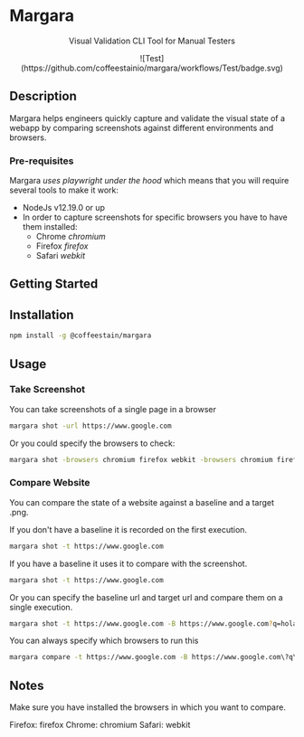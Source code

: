 # Margara

<div align="center">
<p>
    Visual Validation CLI Tool for Manual Testers
</p>
<p> 
![Test](https://github.com/coffeestainio/margara/workflows/Test/badge.svg)
</p>
</div>

## Description

Margara helps engineers quickly capture and validate the visual state of a webapp by comparing screenshots against different environments and browsers.

### Pre-requisites

Margara _uses playwright under the hood_ which means that you will require several tools to make it work:

* NodeJs v12.19.0 or up
* In order to capture screenshots for specific browsers you have to have them installed:
  * Chrome _chromium_
  * Firefox _firefox_
  * Safari _webkit_

## Getting Started

## Installation

```bash
npm install -g @coffeestain/margara
```

## Usage

### Take Screenshot

You can take screenshots of a single page in a browser

```bash
margara shot -url https://www.google.com
```

Or you could specify the browsers to check:

```bash
margara shot -browsers chromium firefox webkit -browsers chromium firefox webkit
```

### Compare Website

You can compare the state of a website against a baseline and a target .png.

If you don't have a baseline it is recorded on the first execution.

```bash
margara shot -t https://www.google.com
```

If you have a baseline it uses it to compare with the screenshot.

```bash
margara shot -t https://www.google.com
```

Or you can specify the baseline url and target url and compare them on a single execution.

```bash
margara shot -t https://www.google.com -B https://www.google.com?q=hola
```

You can always specify which browsers to run this

```bash
margara compare -t https://www.google.com -B https://www.google.com\?q\=hola -b firefox
```

## Notes

Make sure you have installed the browsers in which you want to compare.

Firefox: firefox
Chrome: chromium
Safari: webkit

